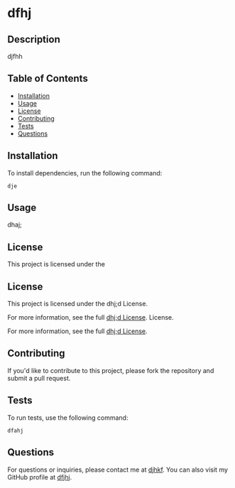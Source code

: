 

# dfhj

## Description
djfhh

## Table of Contents
- [Installation](#installation)
- [Usage](#usage)
- [License](#license)
- [Contributing](#contributing)
- [Tests](#tests)
- [Questions](#questions)

## Installation
To install dependencies, run the following command:

```
dje
```

## Usage
dhaj;

## License
This project is licensed under the 
## License

This project is licensed under the dhj;d License.



For more information, see the full [dhj;d License]().
   License.


For more information, see the full [dhj;d License]().

## Contributing
If you'd like to contribute to this project, please fork the repository and submit a pull request.

## Tests
To run tests, use the following command:

```
dfahj
```

## Questions
For questions or inquiries, please contact me at [djhkf](mailto:djhkf).
You can also visit my GitHub profile at [dfjhj](https://github.com/dfjhj).
  
